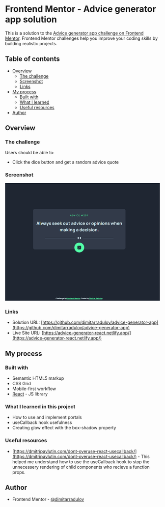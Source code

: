 # Frontend Mentor - Advice generator app solution

This is a solution to the [Advice generator app challenge on Frontend Mentor](https://www.frontendmentor.io/challenges/advice-generator-app-QdUG-13db). Frontend Mentor challenges help you improve your coding skills by building realistic projects.

## Table of contents

- [Overview](#overview)
  - [The challenge](#the-challenge)
  - [Screenshot](#screenshot)
  - [Links](#links)
- [My process](#my-process)
  - [Built with](#built-with)
  - [What I learned](#what-i-learned)
  - [Useful resources](#useful-resources)
- [Author](#author)

## Overview

### The challenge

Users should be able to:

- Click the dice button and get a random advice quote

### Screenshot

![](./src/assets/app-preview.PNG)

### Links

- Solution URL: [https://github.com/dimitarradulov/advice-generator-app](https://github.com/dimitarradulov/advice-generator-app)
- Live Site URL: [https://advice-generator-react.netlify.app/](https://advice-generator-react.netlify.app/)

## My process

### Built with

- Semantic HTML5 markup
- CSS Grid
- Mobile-first workflow
- [React](https://reactjs.org/) - JS library

### What I learned in this project

- How to use and implement portals
- useCallback hook usefulness
- Creating glow effect with the box-shadow property

### Useful resources

- [https://dmitripavlutin.com/dont-overuse-react-usecallback/](https://dmitripavlutin.com/dont-overuse-react-usecallback/) - This helped me understand how to use the useCallback hook to stop the unnecessery rendering of child components who recieve a function props.

## Author

- Frontend Mentor - [@dimitarradulov](https://www.frontendmentor.io/profile/dimitarradulov)
